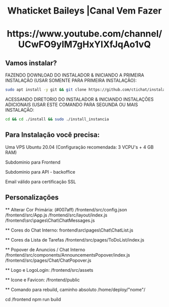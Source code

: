 <h1 align="center">Whaticket Baileys |Canal Vem Fazer</h1>

<h1 align="center">https://www.youtube.com/channel/UCwFO9ylM7gHxYIXfJqAo1vQ</h1>


## Vamos instalar?

FAZENDO DOWNLOAD DO INSTALADOR & INICIANDO A PRIMEIRA INSTALAÇÃO (USAR SOMENTE PARA PRIMEIRA INSTALAÇÃO):

```bash
sudo apt install -y git && git clone https://github.com/ctichat/instaladorvemfazer install && sudo chmod -R 777 ./install && cd ./install && sudo ./install_primaria
```

ACESSANDO DIRETORIO DO INSTALADOR & INICIANDO INSTALAÇÕES ADICIONAIS (USAR ESTE COMANDO PARA SEGUNDA OU MAIS INSTALAÇÃO:
```bash
cd && cd ./install && sudo ./install_instancia
```


## Para Instalação você precisa:

Uma VPS Ubuntu 20.04 (Configuração recomendada: 3 VCPU's + 4 GB RAM)

Subdominio para Frontend

Subdominio para API - backoffice

Email válido para certificação SSL

## Personalizações

** Alterar Cor Primária: (#007aff)
/frontend/src/config.json
/frontend/src/App.js
/frontend/src/layout/index.js /frontend\src\pages\Chat\ChatMessages.js

** Cores do Chat Interno:
frontend\src\pages\Chat\ChatList.js

** Cores da Lista de Tarefas
/frontend/src/pages/ToDoList/index.js

** Popover de Anuncios / Chat Interno
/frontend/src/components/AnnouncementsPopover/index.js
/frontend/src/pages/Chat/ChatPopover.js

** Logo e LogoLogin:
/frontend/src/assets

** Icone e Favicon:
/frontend/public

** Comando para rebuild, caminho absoluto /home/deploy/"nome"/

cd /frontend npm run build


